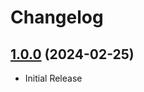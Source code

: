 # Changelog

## [1.0.0](https://github.com/RavingDead/LC_RavingDeadTemplate/compare/v1.0.0) (2024-02-25)
* Initial Release